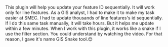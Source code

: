 This plugin will help you update your feature ID sequentially. It will work only for line features. 
As a GIS analyst, I had to make it to make my task easier at SMEC. I had to update thousands of line features's id sequentially. 
If I do this same task manually, it will take hours. But it helps me update within a few minutes. When I work with this plugin, it works like a snake if I use the filter section. You could understand by watching the video. For that reason, I gave it's name GIS Snake tool.😊
